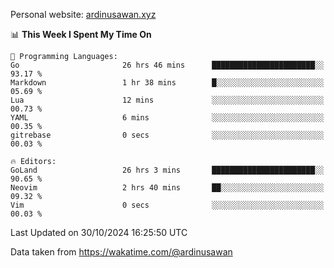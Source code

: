 Personal website: [ardinusawan.xyz](https://ardinusawan.xyz)

<!--START_SECTION:waka-->
📊 **This Week I Spent My Time On** 

```text
💬 Programming Languages: 
Go                       26 hrs 46 mins      ███████████████████████░░   93.17 % 
Markdown                 1 hr 38 mins        █░░░░░░░░░░░░░░░░░░░░░░░░   05.69 % 
Lua                      12 mins             ░░░░░░░░░░░░░░░░░░░░░░░░░   00.73 % 
YAML                     6 mins              ░░░░░░░░░░░░░░░░░░░░░░░░░   00.35 % 
gitrebase                0 secs              ░░░░░░░░░░░░░░░░░░░░░░░░░   00.03 % 

🔥 Editors: 
GoLand                   26 hrs 3 mins       ███████████████████████░░   90.65 % 
Neovim                   2 hrs 40 mins       ██░░░░░░░░░░░░░░░░░░░░░░░   09.32 % 
Vim                      0 secs              ░░░░░░░░░░░░░░░░░░░░░░░░░   00.03 % 
```


 Last Updated on 30/10/2024 16:25:50 UTC
<!--END_SECTION:waka-->
Data taken from https://wakatime.com/@ardinusawan
